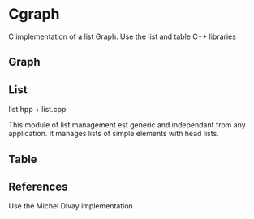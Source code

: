 # Cgraph

C implementation of a list Graph.
Use the list and table C++ libraries

## Graph

## List

list.hpp + list.cpp

This module of list management est generic and independant from any application.
It manages lists of simple elements with head lists.

## Table

## References

Use the Michel Divay implementation

